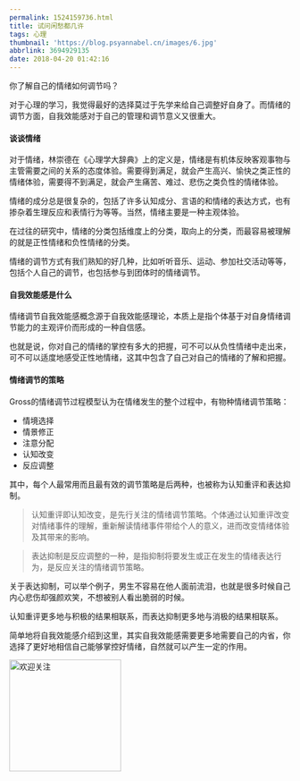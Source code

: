 ```yaml
---
permalink: 1524159736.html
title: 试问闲愁都几许
tags: 心理
thumbnail: 'https://blog.psyannabel.cn/images/6.jpg'
abbrlink: 3694929135
date: 2018-04-20 01:42:16
---
```

你了解自己的情绪如何调节吗？

<!--more-->

对于心理的学习，我觉得最好的选择莫过于先学来给自己调整好自身了。而情绪的调节方面，自我效能感对于自己的管理和调节意义又很重大。

#### 谈谈情绪
对于情绪，林崇德在《心理学大辞典》上的定义是，情绪是有机体反映客观事物与主管需要之间的关系的态度体验。需要得到满足，就会产生高兴、愉快之类正性的情绪体验，需要得不到满足，就会产生痛苦、难过、悲伤之类负性的情绪体验。

情绪的成分总是很复杂的，包括了许多认知成分、言语的和情绪的表达方式，也有掺杂着生理反应和表情行为等等。当然，情绪主要是一种主观体验。

在过往的研究中，情绪的分类包括维度上的分类，取向上的分类，而最容易被理解的就是正性情绪和负性情绪的分类。

情绪的调节方式有我们熟知的好几种，比如听听音乐、运动、参加社交活动等等，包括个人自己的调节，也包括参与到团体时的情绪调节。

#### 自我效能感是什么
情绪调节自我效能感概念源于自我效能感理论，本质上是指个体基于对自身情绪调节能力的主观评价而形成的一种自信感。

也就是说，你对自己的情绪的掌控有多大的把握，可不可以从负性情绪中走出来，可不可以适度地感受正性地情绪，这其中包含了自己对自己的情绪的了解和把握。

#### 情绪调节的策略
Gross的情绪调节过程模型认为在情绪发生的整个过程中，有物种情绪调节策略：
- 情境选择
- 情景修正
- 注意分配
- 认知改变
- 反应调整

其中，每个人最常用而且最有效的调节策略是后两种，也被称为认知重评和表达抑制。

> 认知重评即认知改变，是先行关注的情绪调节策略。个体通过认知重评改变对情绪事件的理解，重新解读情绪事件带给个人的意义，进而改变情绪体验及其带来的影响。

> 表达抑制是反应调整的一种，是指抑制将要发生或正在发生的情绪表达行为，是反应关注的情绪调节策略。

关于表达抑制，可以举个例子，男生不容易在他人面前流泪，也就是很多时候自己内心悲伤却强颜欢笑，不想被别人看出脆弱的时候。

认知重评更多地与积极的结果相联系，而表达抑制更多地与消极的结果相联系。

简单地将自我效能感介绍到这里，其实自我效能感需要更多地需要自己的内省，你选择了更好地相信自己能够掌控好情绪，自然就可以产生一定的作用。

<img src='images/gongzhonghao' width=200 alt='欢迎关注' />